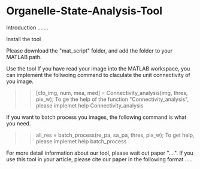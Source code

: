 # Organelle-State-Analysis-Tool

Introduction
.......




Install the tool

Please download the "mat_script" folder, and add the folder to your MATLAB path.


Use the tool
If you have read your image into the MATLAB workspace, you can implement the follwoing command to claculate the unit connectivity of you image.
>> [clo_img, num, mea, med] = Connectivity_analysis(img, thres, pix_w);
To ge the help of the function "Connectivity_analysis", please implemet
>> help Connectivity_analysis

If you want to batch process you images, the following command is what you need.
>> all_res = batch_process(re_pa, sa_pa, thres, pix_w);
To get help, please implemet
>> help batch_process

For more detail information about our tool, please wait out paper "....". 
If you use this tool in your article, please cite our paper in the following format
.....

